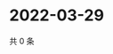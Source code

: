 # 2022-03-29

共 0 条

<!-- BEGIN WEIBO -->
<!-- 最后更新时间 Tue Mar 29 2022 12:15:38 GMT+0800 (China Standard Time) -->

<!-- END WEIBO -->
